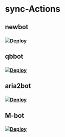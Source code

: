 # sync-Actions
## newbot
### [![Deploy](https://www.herokucdn.com/deploy/button.png)](https://dashboard.heroku.com/new?template=https://github.com/winkxx/new_bot)
## qbbot
### [![Deploy](https://www.herokucdn.com/deploy/button.png)](https://dashboard.heroku.com/new?template=https://github.com/winkxx/qbittorrent_heroku)
## aria2bot
### [![Deploy](https://www.herokucdn.com/deploy/button.png)](https://dashboard.heroku.com/new?template=https://github.com/winkxx/aria2-ariang-docker)
## M-bot
### [![Deploy](https://www.herokucdn.com/deploy/button.png)](https://dashboard.heroku.com/new?template=https://github.com/winkxx/bot-M)
